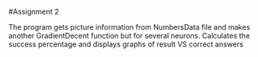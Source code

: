 #Assignment 2

The program gets picture information from NumbersData file and makes another GradientDecent function but for several neurons.
Calculates the success percentage and displays graphs of result VS correct answers
